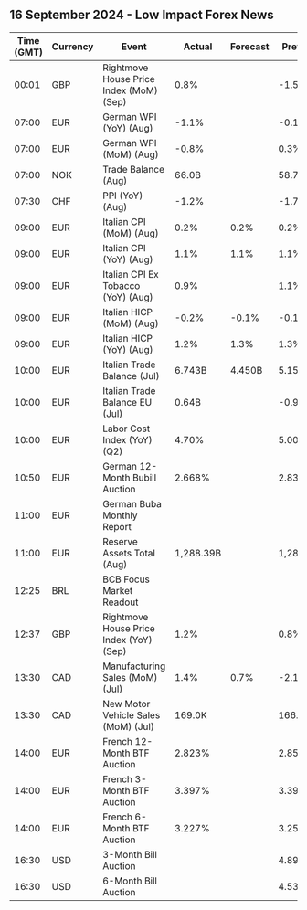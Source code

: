 ## 16 September 2024 - Low Impact Forex News

| Time (GMT) | Currency | Event | Actual | Forecast | Previous |
|------|----------|-------|--------|----------|----------|
| 00:01 | GBP | Rightmove House Price Index (MoM) (Sep) | 0.8% |  | -1.5% |
| 07:00 | EUR | German WPI (YoY) (Aug) | -1.1% |  | -0.1% |
| 07:00 | EUR | German WPI (MoM) (Aug) | -0.8% |  | 0.3% |
| 07:00 | NOK | Trade Balance (Aug) | 66.0B |  | 58.7B |
| 07:30 | CHF | PPI (YoY) (Aug) | -1.2% |  | -1.7% |
| 09:00 | EUR | Italian CPI (MoM) (Aug) | 0.2% | 0.2% | 0.2% |
| 09:00 | EUR | Italian CPI (YoY) (Aug) | 1.1% | 1.1% | 1.1% |
| 09:00 | EUR | Italian CPI Ex Tobacco (YoY) (Aug) | 0.9% |  | 1.1% |
| 09:00 | EUR | Italian HICP (MoM) (Aug) | -0.2% | -0.1% | -0.1% |
| 09:00 | EUR | Italian HICP (YoY) (Aug) | 1.2% | 1.3% | 1.3% |
| 10:00 | EUR | Italian Trade Balance (Jul) | 6.743B | 4.450B | 5.150B |
| 10:00 | EUR | Italian Trade Balance EU (Jul) | 0.64B |  | -0.96B |
| 10:00 | EUR | Labor Cost Index (YoY) (Q2) | 4.70% |  | 5.00% |
| 10:50 | EUR | German 12-Month Bubill Auction | 2.668% |  | 2.831% |
| 11:00 | EUR | German Buba Monthly Report |  |  |  |
| 11:00 | EUR | Reserve Assets Total (Aug) | 1,288.39B |  | 1,282.84B |
| 12:25 | BRL | BCB Focus Market Readout |  |  |  |
| 12:37 | GBP | Rightmove House Price Index (YoY) (Sep) | 1.2% |  | 0.8% |
| 13:30 | CAD | Manufacturing Sales (MoM) (Jul) | 1.4% | 0.7% | -2.1% |
| 13:30 | CAD | New Motor Vehicle Sales (MoM) (Jul) | 169.0K |  | 166.0K |
| 14:00 | EUR | French 12-Month BTF Auction | 2.823% |  | 2.859% |
| 14:00 | EUR | French 3-Month BTF Auction | 3.397% |  | 3.396% |
| 14:00 | EUR | French 6-Month BTF Auction | 3.227% |  | 3.258% |
| 16:30 | USD | 3-Month Bill Auction |  |  | 4.895% |
| 16:30 | USD | 6-Month Bill Auction |  |  | 4.530% |
